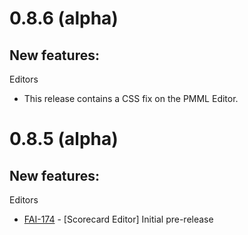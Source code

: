 # 0.8.6 (alpha)

## New features:

Editors
* This release contains a CSS fix on the PMML Editor.


# 0.8.5 (alpha)

## New features:

Editors
*   [FAI-174](https://issues.redhat.com/browse/FAI-174) - [Scorecard Editor] Initial pre-release
